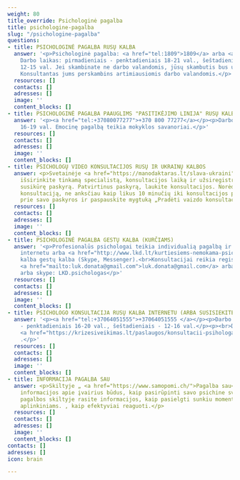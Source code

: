 ```yaml
---
weight: 80
title_override: Psichologinė pagalba
title: psichologine-pagalba
slug: "/psichologine-pagalba"
questions:
- title: PSICHOLOGINĖ PAGALBA RUSŲ KALBA
  answer: '<p>Psichologinė pagalba: <a href="tel:1809">1809</a> arba <a href="tel:+37066465792">+37066465792</a>
    Darbo laikas: pirmadieniais - penktadieniais 18-21 val., šeštadieniais - sekmadieniais
    12-15 val. Jei skambinate ne darbo valandomis, jūsų skambutis bus užregistruotas.
    Konsultantas jums perskambins artimiausiomis darbo valandomis.</p>'
  resources: []
  contacts: []
  adresses: []
  image: ''
  content_blocks: []
- title: PSICHOLOGINĖ PAGALBA PAAUGLIMS "PASITIKĖJIMO LINIJA" RUSŲ KALBoje
  answer: '<p><a href="tel:+37080077277">+370 800 77277</a></p><p>Darbo laikas: pirmadieniais-šeštadieniais
    16-19 val. Emocinę pagalbą teikia mokyklos savanoriai.</p>'
  resources: []
  contacts: []
  adresses: []
  image: ''
  content_blocks: []
- title: PSICHOLOGŲ VIDEO KONSULTACIJOS RUSŲ IR UKRAINŲ KALBOS
  answer: <p>Svetainėje <a href="https://manodaktaras.lt/slava-ukraini" title="https://manodaktaras.lt/slava-ukraini">https://manodaktaras.lt/slava-ukraini</a>
    išsirinkite tinkamą specialistą, konsultacijos laiką ir užsiregistruokite sistemoje
    susikūrę paskyrą. Patvirtinus paskyrą, laukite konsultacijos. Norėdami gauti vaizdo
    konsultaciją, ne anksčiau kaip likus 10 minučių iki konsultacijos pradžios prisijunkite
    prie savo paskyros ir paspauskite mygtuką „Pradėti vaizdo konsultaciją“.</p>
  resources: []
  contacts: []
  adresses: []
  image: ''
  content_blocks: []
- title: PSICHOLOGINĖ PAGALBA GESTŲ KALBA (KURČIAMS)
  answer: '<p>Profesionalūs psichologai teikia individualią pagalbą ir veda grupes
    internetu arba <a href="http://www.lkd.lt/kurtiesiems-nemokama-psichologine-pagalba-gestu-kalba">kontaktine</a>
    kalba gestų kalba (Skype, Messenger).<br>Konsultacijai reikia registruotis el.paštu:
    <a href="mailto:luk.donata@gmail.com">luk.donata@gmail.com</a> arba <a href="mailto:vilmanark@gmail.com">vilmanark@gmail.com</a>
    arba skype: LKD.psichologas</p>'
  resources: []
  contacts: []
  adresses: []
  image: ''
  content_blocks: []
- title: PSICHOLOGO KONSULTACIJA RUSŲ KALBA INTERNETU (ARBA SUSISIEKITE)
  answer: '<p><a href="tel:+37064051555">+37064051555 </a></p><p>Darbo laikas: pirmadieniais
    - penktadieniais 16-20 val., šeštadieniais - 12-16 val.</p><p><br>Daugiau informacijos
    <a href="https://krizesiveikimas.lt/paslaugos/konsultacii-psihologa">nuorodoje</a>
    .</p>'
  resources: []
  contacts: []
  adresses: []
  image: ''
  content_blocks: []
- title: INFORMACIJA PAGALBA SAU
  answer: <p>Skiltyje „ <a href="https://www.samopomi.ch/">Pagalba sau</a> “ rasite
    informacijos apie įvairius būdus, kaip pasirūpinti savo psichine sveikata Pirmosios
    pagalbos skiltyje rasite informacijos, kaip pasielgti sunkiu momentu sau ar padėti
    aplinkiniams. , kaip efektyviai reaguoti.</p>
  resources: []
  contacts: []
  adresses: []
  image: ''
  content_blocks: []
contacts: []
adresses: []
icon: brain

---
```

